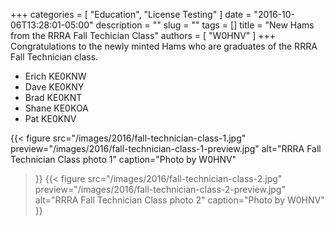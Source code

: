 +++
categories = [ "Education", "License Testing" ]
date = "2016-10-06T13:28:01-05:00"
description = ""
slug = ""
tags = []
title = "New Hams from the RRRA Fall Techician Class"
authors = [ "W0HNV" ]
+++
Congratulations to the newly minted Hams who are graduates of the RRRA Fall
Technician class.

* Erich KE0KNW
* Dave KE0KNY
* Brad KE0KNT
* Shane KE0KOA
* Pat KE0KNV
<!--more-->
{{< figure src="/images/2016/fall-technician-class-1.jpg"
	preview="/images/2016/fall-technician-class-1-preview.jpg"
	alt="RRRA Fall Technician Class photo 1"
	caption="Photo by W0HNV"
>}}
{{< figure src="/images/2016/fall-technician-class-2.jpg"
	preview="/images/2016/fall-technician-class-2-preview.jpg"
	alt="RRRA Fall Technician Class photo 2"
	caption="Photo by W0HNV"
>}}
